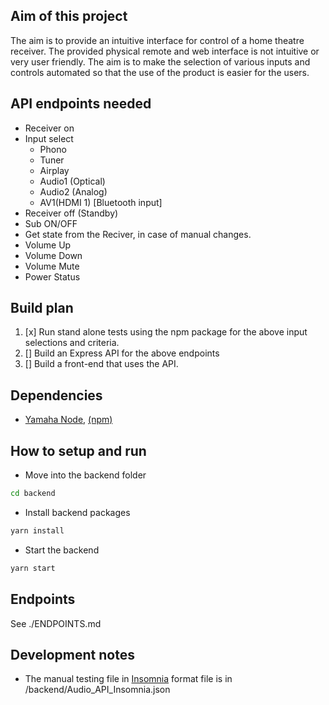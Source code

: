 ## Aim of this project
The aim is to provide an intuitive interface for control of a home theatre receiver. The provided physical remote and web interface is not intuitive or very user friendly. The aim is to make the selection of various inputs and controls automated so that the use of the product is easier for the users.

## API endpoints needed

- Receiver on
- Input select
  - Phono
  - Tuner
  - Airplay
  - Audio1 (Optical)
  - Audio2 (Analog)
  - AV1(HDMI 1) [Bluetooth input]
- Receiver off (Standby)
- Sub ON/OFF
- Get state from the Reciver, in case of manual changes.
- Volume Up
- Volume Down
- Volume Mute
- Power Status

## Build plan
1. [x] Run stand alone tests using the npm package for the above input selections and criteria.
2. [] Build an Express API for the above endpoints
3. [] Build a front-end that uses the API.

## Dependencies
- [Yamaha Node](https://github.com/PSeitz/yamaha-nodejs), [(npm)](https://www.npmjs.com/package/yamaha-nodejs)

## How to setup and run
- Move into the backend folder
``` bash
cd backend
```
- Install backend packages
``` bash
yarn install
```
- Start the backend
``` bash
yarn start
```


## Endpoints
See ./ENDPOINTS.md

## Development notes
- The manual testing file in [Insomnia](https://insomnia.rest/) format file is in /backend/Audio_API_Insomnia.json